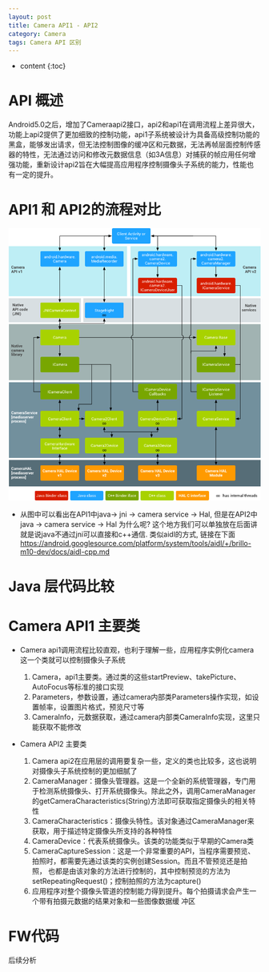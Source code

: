 ```yaml
---
layout: post
title: Camera API1 - API2
category: Camera
tags: Camera API 区别
---
```

* content
{:toc}

# API 概述

Android5.0之后，增加了Cameraapi2接口，api2和api1在调用流程上差异很大，功能上api2提供了更加细致的控制功能，api1子系统被设计为具备高级控制功能的黑盒，能够发出请求，但无法控制图像的缓冲区和元数据，无法再帧层面控制传感器的特性，无法通过访问和修改元数据信息（如3A信息）对捕获的帧应用任何增强功能，重新设计api2旨在大幅提高应用程序控制摄像头子系统的能力，性能也有一定的提升。

# API1 和 API2的流程对比

![avatar](https://github.com/skypx/BlogResource/raw/master/camera/ape_fwk_camera.png)

* 从图中可以看出在API1中java-> jni -> camera service -> Hal, 但是在API2中 java -> camera service -> Hal
  为什么呢? 这个地方我们可以单独放在后面讲
  就是说java不通过jni可以直接和c++通信. 类似aidl的方式, 链接在下面
  <https://android.googlesource.com/platform/system/tools/aidl/+/brillo-m10-dev/docs/aidl-cpp.md>

# Java 层代码比较
# Camera API1 主要类

* Camera api1调用流程比较直观，也利于理解一些，应用程序实例化camera这一个类就可以控制摄像头子系统
  1. Camera，api1主要类。通过类的这些startPreview、takePicture、AutoFocus等标准的接口实现
  2. Parameters，参数设置，通过camera内部类Parameters操作实现，如设置帧率，设置图片格式，预览尺寸等
  3. CameraInfo，元数据获取，通过camera内部类CameraInfo实现，这里只能获取不能修改

* Camera API2 主要类
  1. Camera api2在应用层的调用要复杂一些，定义的类也比较多，这也说明对摄像头子系统控制的更加细腻了
  2. CameraManager：摄像头管理器。这是一个全新的系统管理器，专门用于检测系统摄像头、打开系统摄像头。除此之外，调用CameraManager的getCameraCharacteristics(String)方法即可获取指定摄像头的相关特性
  3. CameraCharacteristics：摄像头特性。该对象通过CameraManager来获取，用于描述特定摄像头所支持的各种特性
  4. CameraDevice：代表系统摄像头。该类的功能类似于早期的Camera类
  5. CameraCaptureSession：这是一个非常重要的API，当程序需要预览、拍照时，都需要先通过该类的实例创建Session。而且不管预览还是拍照， 也都是由该对象的方法进行控制的，其中控制预览的方法为setRepeatingRequest()；控制拍照的方法为capture()
  6. 应用程序对整个摄像头管道的控制能力得到提升。每个拍摄请求会产生一个带有拍摄元数据的结果对象和一些图像数据缓 冲区

# FW代码
  后续分析
